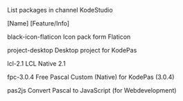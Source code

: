 List packages in channel KodeStudio

[Name]                                 [Feature/Info]

black-icon-flaticon                    Icon pack form Flaticon

project-desktop                        Desktop project for KodePas 

lcl-2.1                                LCL Native 2.1

fpc-3.0.4                              Free Pascal Custom (Native) for KodePas (3.0.4)

pas2js                                 Convert Pascal to JavaScript (for Webdevelopment)
